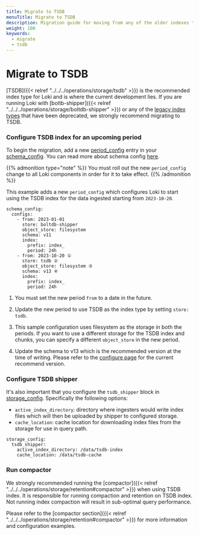 ```yaml
---
title: Migrate to TSDB
menuTitle: Migrate to TSDB
description: Migration guide for moving from any of the older indexes to TSDB
weight: 100
keywords:
  - migrate
  - tsdb
---
```


# Migrate to TSDB

[TSDB]({{< relref "../../../operations/storage/tsdb" >}}) is the recommended index type for Loki and is where the current development lies.
If you are running Loki with [boltb-shipper]({{< relref "../../../operations/storage/boltdb-shipper" >}}) or any of the [legacy index types](https://grafana.com/docs/loki/<LOKI_VERSION>/configure/storage/#index-storage) that have been deprecated,
we strongly recommend migrating to TSDB.


### Configure TSDB index for an upcoming period

To begin the migration, add a new [period_config](https://grafana.com/docs/loki/<LOKI_VERSION>/configure/#period_config) entry in your [schema_config](https://grafana.com/docs/loki/<LOKI_VERSION>/configure/#schema_config).
You can read more about schema config [here](https://grafana.com/docs/loki/<LOKI_VERSION>/configure/storage/#schema-config).

{{% admonition type="note" %}}
You must roll out the new `period_config` change to all Loki components in order for it to take effect.
{{% /admonition %}}

This example adds a new `period_config` which configures Loki to start using the TSDB index for the data ingested starting from `2023-10-20`.

```
schema_config:
  configs:
    - from: 2023-01-01
      store: boltdb-shipper
      object_store: filesystem
      schema: v11
      index:
        prefix: index_
        period: 24h
    - from: 2023-10-20 ①
      store: tsdb ②
      object_store: filesystem ③
      schema: v13 ④
      index:
        prefix: index_
        period: 24h
```

1. You must set the new period `from` to a date in the future.

1. Update the new period to use TSDB as the index type by setting `store: tsdb`.

1. This sample configuration uses filesystem as the storage in both the periods. If you want to use a different storage for the TSDB index and chunks, you can specify a different `object_store` in the new period.

1.  Update the schema to v13 which is the recommended version at the time of writing. Please refer to the [configure page](https://grafana.com/docs/loki/<LOKI_VERSION>/configure/#period_config) for the current recommend version.

### Configure TSDB shipper

It's also important that you configure the `tsdb_shipper` block in [storage_config](https://grafana.com/docs/loki/<LOKI_VERSION>/configure/#storage_config). Specifically the following options:
- `active_index_directory`: directory where ingesters would write index files which will then be uploaded by shipper to configured storage.
- `cache_location`: cache location for downloading index files from the storage for use in query path.

```
storage_config:
  tsdb_shipper:
    active_index_directory: /data/tsdb-index
    cache_location: /data/tsdb-cache
```

### Run compactor

We strongly recommended running the [compactor]({{< relref "../../../operations/storage/retention#compactor" >}}) when using TSDB index. It is responsible for running compaction and retention on TSDB index.
Not running index compaction will result in sub-optimal query performance.

Please refer to the [compactor section]({{< relref "../../../operations/storage/retention#compactor" >}}) for more information and configuration examples.

